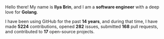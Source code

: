 Hello there! My name is **Ilya Brin**, and I am a **software engineer** with a deep love for **Golang**.

I have been using GitHub for the past **14 years**, and during that time, I have made **5224** contributions, opened **282** issues, submitted **168** pull requests, and contributed to **17** open-source projects.
